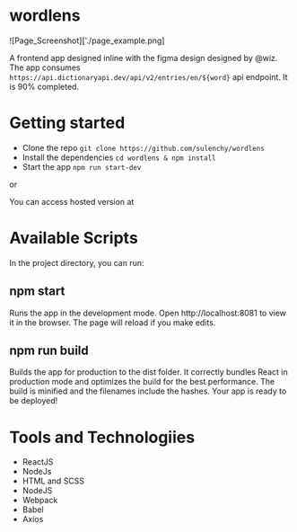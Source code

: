 # wordlens
![Page_Screenshot]['./page_example.png]

A frontend app designed inline with the figma design designed by @wiz. The app consumes `https://api.dictionaryapi.dev/api/v2/entries/en/${word}` api endpoint. It is 90% completed.

# Getting started

- Clone the repo `git clone https://github.com/sulenchy/wordlens`
- Install the dependencies `cd wordlens & npm install`
- Start the app `npm run start-dev`

or 

You can access hosted version at 

# Available Scripts
In the project directory, you can run:

## npm start

Runs the app in the development mode.
Open http://localhost:8081 to view it in the browser.
The page will reload if you make edits.

## npm run build

Builds the app for production to the dist folder.
It correctly bundles React in production mode and optimizes the build for the best performance.
The build is minified and the filenames include the hashes.
Your app is ready to be deployed!

# Tools and Technologiies

- ReactJS
- NodeJs
- HTML and SCSS
- NodeJS
- Webpack
- Babel
- Axios